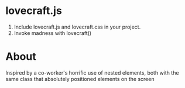 lovecraft.js
============
1. Include lovecraft.js and lovecraft.css in your project.
2. Invoke madness with lovecraft()

About
===========
Inspired by a co-worker's horrific use of nested elements, both with the same class that absolutely positioned elements on the screen
